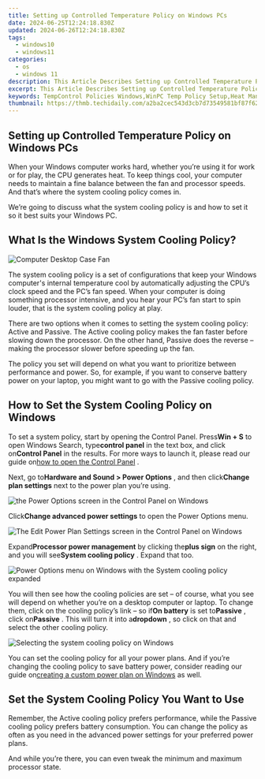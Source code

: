 ```yaml
---
title: Setting up Controlled Temperature Policy on Windows PCs
date: 2024-06-25T12:24:18.830Z
updated: 2024-06-26T12:24:18.830Z
tags:
  - windows10
  - windows11
categories:
  - os
  - windows 11
description: This Article Describes Setting up Controlled Temperature Policy on Windows PCs
excerpt: This Article Describes Setting up Controlled Temperature Policy on Windows PCs
keywords: TempControl Policies Windows,WinPC Temp Policy Setup,Heat Management Windows,PC Cooling Strategies,Thermal Settings Windows,Manage PC Temp Control,Windows Temperature Guide
thumbnail: https://thmb.techidaily.com/a2ba2cec543d3cb7d73549581bf87f628b1caa22c3c615e97abca1f75e16831c.jpg
---
```


## Setting up Controlled Temperature Policy on Windows PCs

 When your Windows computer works hard, whether you’re using it for work or for play, the CPU generates heat. To keep things cool, your computer needs to maintain a fine balance between the fan and processor speeds. And that’s where the system cooling policy comes in.

 We’re going to discuss what the system cooling policy is and how to set it so it best suits your Windows PC.

## What Is the Windows System Cooling Policy?

![Computer Desktop Case Fan](https://static1.makeuseofimages.com/wordpress/wp-content/uploads/2022/06/Computer-Desktop-Case-Fan.jpg)

 The system cooling policy is a set of configurations that keep your Windows computer's internal temperature cool by automatically adjusting the CPU’s clock speed and the PC’s fan speed. When your computer is doing something processor intensive, and you hear your PC’s fan start to spin louder, that is the system cooling policy at play.

 There are two options when it comes to setting the system cooling policy: Active and Passive. The Active cooling policy makes the fan faster before slowing down the processor. On the other hand, Passive does the reverse – making the processor slower before speeding up the fan.

 The policy you set will depend on what you want to prioritize between performance and power. So, for example, if you want to conserve battery power on your laptop, you might want to go with the Passive cooling policy.

## How to Set the System Cooling Policy on Windows

 To set a system policy, start by opening the Control Panel. Press**Win + S** to open Windows Search, type**control panel** in the text box, and click on**Control Panel** in the results. For more ways to launch it, please read our guide on[how to open the Control Panel](https://www.makeuseof.com/windows-open-control-panel/) .

 Next, go to**Hardware and Sound > Power Options** , and then click**Change plan settings** next to the power plan you’re using.

![the Power Options screen in the Control Panel on Windows](https://static1.makeuseofimages.com/wordpress/wp-content/uploads/2023/02/power-options-windows.jpg)

 Click**Change advanced power settings** to open the Power Options menu.

![The Edit Power Plan Settings screen in the Control Panel on Windows](https://static1.makeuseofimages.com/wordpress/wp-content/uploads/2023/02/edit-power-plan-settings-windows.jpg)

 Expand**Processor power management** by clicking the**plus sign** on the right, and you will see**System cooling policy** . Expand that too.

![Power Options menu on Windows with the System cooling policy expanded](https://static1.makeuseofimages.com/wordpress/wp-content/uploads/2023/02/power-options-windows-system-cooling.jpg)

 You will then see how the cooling policies are set – of course, what you see will depend on whether you’re on a desktop computer or laptop. To change them, click on the cooling policy’s link – so if**On battery** is set to**Passive** , click on**Passive** . This will turn it into a**dropdown** , so click on that and select the other cooling policy.

![Selecting the system cooling policy on Windows](https://static1.makeuseofimages.com/wordpress/wp-content/uploads/2023/02/power-options-windows-changing-system-cooling.jpg)

 You can set the cooling policy for all your power plans. And if you’re changing the cooling policy to save battery power, consider reading our guide on[creating a custom power plan on Windows](https://www.makeuseof.com/tag/save-energy-extend-battery-life-custom-windows-power-plans/) as well.

## Set the System Cooling Policy You Want to Use

 Remember, the Active cooling policy prefers performance, while the Passive cooling policy prefers battery consumption. You can change the policy as often as you need in the advanced power settings for your preferred power plans.

 And while you’re there, you can even tweak the minimum and maximum processor state.


<ins class="adsbygoogle"
     style="display:block"
     data-ad-format="autorelaxed"
     data-ad-client="ca-pub-7571918770474297"
     data-ad-slot="1223367746"></ins>



<ins class="adsbygoogle"
     style="display:block"
     data-ad-client="ca-pub-7571918770474297"
     data-ad-slot="8358498916"
     data-ad-format="auto"
     data-full-width-responsive="true"></ins>



